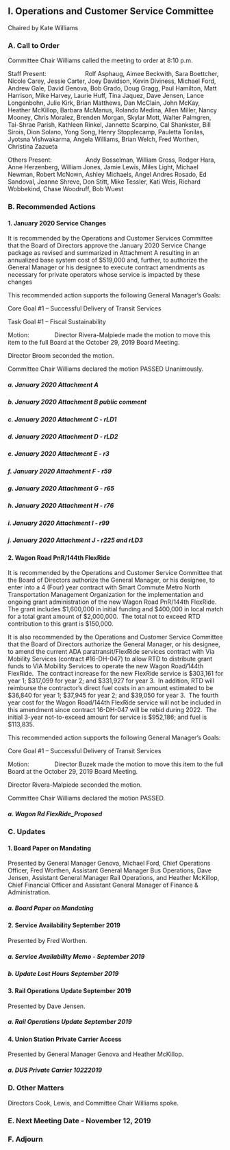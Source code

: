 ## I. Operations and Customer Service Committee

Chaired by Kate Williams

### A. Call to Order

Committee Chair Williams called the meeting to order at 8:10 p.m.

Staff Present:                       Rolf Asphaug, Aimee Beckwith, Sara Boettcher, Nicole Carey, Jessie Carter, Joey Davidson, Kevin Diviness, Michael Ford, Andrew Gale, David Genova, Bob Grado, Doug Gragg, Paul Hamilton, Matt Harrison, Mike Harvey, Laurie Huff, Tina Jaquez, Dave Jensen, Lance Longenbohn, Julie Kirk, Brian Matthews, Dan McClain, John McKay, Heather McKillop, Barbara McManus, Rolando Medina, Allen Miller, Nancy Mooney, Chris Moralez, Brenden Morgan, Skylar Mott, Walter Palmgren, Tai-Shrae Parish, Kathleen Rinkel, Jannette Scarpino, Cal Shankster, Bill Sirois, Dion Solano, Yong Song, Henry Stopplecamp, Pauletta Tonilas, Jyotsna Vishwakarma, Angela Williams, Brian Welch, Fred Worthen, Christina Zazueta

Others Present:                    Andy Bosselman, William Gross, Rodger Hara, Anne Herzenberg, William Jones, Jamie Lewis, Miles Light, Michael Newman, Robert McNown, Ashley Michaels, Angel Andres Rosado, Ed Sandoval, Jeanne Shreve, Don Stitt, Mike Tessler, Kati Weis, Richard Wobbekind, Chase Woodruff, Bob Wuest

### B. Recommended Actions

#### 1. January 2020 Service Changes

It is recommended by the Operations and Customer Services Committee that the Board of Directors approve the January 2020 Service Change package as revised and summarized in Attachment A resulting in an annualized base system cost of $519,000 and, further, to authorize the General Manager or his designee to execute contract amendments as necessary for private operators whose service is impacted by these changes

This recommended action supports the following General Manager’s Goals:

Core Goal #1 – Successful Delivery of Transit Services

Task Goal #1 – Fiscal Sustainability

Motion:               Director Rivera-Malpiede made the motion to move this item to the full Board at the October 29, 2019 Board Meeting.

Director Broom seconded the motion.

Committee Chair Williams declared the motion PASSED Unanimously.

##### a. January 2020 Attachment A

##### b. January 2020 Attachment B public comment

##### c. January 2020 Attachment C - rLD1

##### d. January 2020 Attachment D - rLD2

##### e. January 2020 Attachment E - r3

##### f. January 2020 Attachment F - r59

##### g. January 2020 Attachment G - r65

##### h. January 2020 Attachment H - r76

##### i. January 2020 Attachment I - r99

##### j. January 2020 Attachment  J - r225 and rLD3

#### 2. Wagon Road PnR/144th FlexRide

It is recommended by the Operations and Customer Service Committee that the Board of Directors authorize the General Manager, or his designee, to enter into a 4 (Four) year contract with Smart Commute Metro North Transportation Management Organization for the implementation and ongoing grant administration of the new Wagon Road PnR/144th FlexRide.  The grant includes $1,600,000 in initial funding and $400,000 in local match for a total grant amount of $2,000,000.  The total not to exceed RTD contribution to this grant is $150,000.

It is also recommended by the Operations and Customer Service Committee that the Board of Directors authorize the General Manager, or his designee, to amend the current ADA paratransit/FlexRide services contract with Via Mobility Services (contract #16-DH-047) to allow RTD to distribute grant funds to VIA Mobility Services to operate the new Wagon Road/144th FlexRide.  The contract increase for the new FlexRide service is $303,161 for year 1; $317,099 for year 2; and $331,927 for year 3.  In addition, RTD will reimburse the contractor’s direct fuel costs in an amount estimated to be $36,840 for year 1; $37,945 for year 2; and $39,050 for year 3.  The fourth year cost for the Wagon Road/144th FlexRide service will not be included in this amendment since contract 16-DH-047 will be rebid during 2022.  The initial 3-year not-to-exceed amount for service is $952,186; and fuel is $113,835.

This recommended action supports the following General Manager’s Goals:

Core Goal #1 – Successful Delivery of Transit Services

Motion:               Director Buzek made the motion to move this item to the full Board at the October 29, 2019 Board Meeting.

Director Rivera-Malpiede seconded the motion.

Committee Chair Williams declared the motion PASSED.

##### a. Wagon Rd FlexRide_Proposed

### C. Updates

#### 1. Board Paper on Mandating

Presented by General Manager Genova, Michael Ford, Chief Operations Officer, Fred Worthen, Assistant General Manager Bus Operations, Dave Jensen, Assistant General Manager Rail Operations, and Heather McKillop, Chief Financial Officer and Assistant General Manager of Finance & Administration.

##### a. Board Paper on Mandating

#### 2. Service Availability September 2019

Presented by Fred Worthen.

##### a. Service Availability Memo - September 2019

##### b. Update Lost Hours September 2019

#### 3. Rail Operations Update September 2019

Presented by Dave Jensen.

##### a. Rail Operations Update September 2019

#### 4. Union Station Private Carrier Access

Presented by General Manager Genova and Heather McKillop.

##### a. DUS Private Carrier 10222019

### D. Other Matters

Directors Cook, Lewis, and Committee Chair Williams spoke.

### E. Next Meeting Date - November 12, 2019

### F. Adjourn